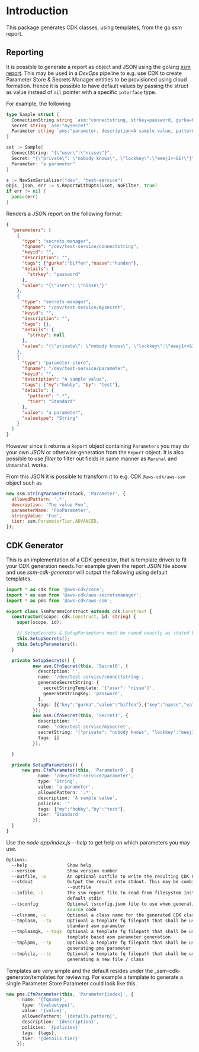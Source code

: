 # Introduction
This package generates CDK classes, using templates, from the go ssm report.

## Reporting
It is possible to generate a report as object and JSON using the golang [ssm report](https://github.com/mariotoffia/ssm). This may be used in a _DevOps_ pipeline to e.g. use CDK to create Parameter Store & Secrets Manager entities to be provisioned using cloud formation. Hence it is possible to have
default values by passing the struct as value instead of `nil` pointer with a specific `interface` type.

For example, the following
```go
type Sample struct {
  ConnectionString string `asm:"connectstring, strkey=password, gurka=biffen, nasse=hunden"`
  Secret string `asm:"mysecret"`
  Parameter string `pms:"parameter, description=A sample value, pattern=.*, my=hobby, by=test"`
}

set := Sample{
  ConnectString: "{\"user\":\"nisse\"}",
  Secret: "{\"private\": \"nobody knows\", \"lockkey\":\"eeej1¤¤&1!\"}",
  Parameter: "a parameter"
}

s := NewSsmSerializer("dev", "test-service")
objs, json, err := s.ReportWithOpts(&set, NoFilter, true)
if err != nil {
  panic(err)
}
```

Renders a _JSON_ report on the following format:
```json
{
  "parameters": [
    {
      "type": "secrets-manager",
      "fqname": "/dev/test-service/connectstring",
      "keyid": "",
      "description": "",
      "tags": {"gurka":"biffen","nasse":"hunden"},
      "details": {
        "strkey": "password"
      },
      "value": "{\"user\": \"nisse\"}"      
    },
    {
      "type": "secrets-manager",
      "fqname": "/dev/test-service/mysecret",
      "keyid": "",
      "description": "",
      "tags": {},
      "details": {
        "strkey": null
      },
      "value": "{\"private\": \"nobody knows\", \"lockkey\":\"eeej1¤¤&1!\"}"      
    },
    {
      "type": "parameter-store",
      "fqname": "/dev/test-service/parameter",
      "keyid": "",
      "description": "A sample value",
      "tags": {"my":"hobby", "by": "test"},
      "details": {
        "pattern": ".*",
        "tier": "Standard"
      },
      "value": "a parameter",
      "valuetype": "String"
    }                
  ]
}
```

However since it returns a `Report` object containing `Parameters` you may do your own _JSON_ or otherwise generation from the `Report` object. It is also possible to use _filter_ to filter out fields in same manner as `Marshal` and `Unmarshal` works.

From this JSON it is possible to transform it to e.g. CDK `@aws-cdk/aws-ssm` object such as
```js
new ssm.StringParameter(stack, 'Parameter', {
  allowedPattern: '.*',
  description: 'The value Foo',
  parameterName: 'FooParameter',
  stringValue: 'Foo',
  tier: ssm.ParameterTier.ADVANCED,
});
```

## CDK Generator
This is an implementation of a CDK generator, that is template driven to fit your CDK generation needs.For example given the report _JSON_ file above and use _ssm-cdk-generator_ will output the following using default templates.

```typescript
import * as cdk from '@aws-cdk/core';
import * as asm from '@aws-cdk/aws-secretsmanager';
import * as pms from '@aws-cdk/aws-ssm';

export class SsmParamsConstruct extends cdk.Construct {
  constructor(scope: cdk.Construct, id: string) {
    super(scope, id);

    // SetupSecrets & SetupParameters must be named exactly as stated below!
    this.SetupSecrets();
    this.SetupParameters();
  }

  private SetupSecrets() {
          new asm.CfnSecret(this, 'Secret0', {
            description: '',
            name: '/dev/test-service/connectstring',
            generateSecretString: {
              secretStringTemplate: '{"user": "nisse"}',
              generateStringKey: 'password',
            },
            tags: [{"key":"gurka","value":"biffen"},{"key":"nasse","value":"hunden"}]
          });
          new asm.CfnSecret(this, 'Secret1', {
            description: '',
            name: '/dev/test-service/mysecret',
            secretString: '{"private": "nobody knows", "lockkey":"eeej1¤¤&1!"}',
            tags: []
          });

  }

  private SetupParameters() {
      new pms.CfnParameter(this, 'Parameter0', {
            name: '/dev/test-service/parameter',
            type: 'String',
            value: 'a parameter',
            allowedPattern: '.*',
            description: 'A sample value',
            policies: ''
            tags: {"my":"hobby","by":"test"},
            tier: 'Standard'
          });
  }
}
```

Use the _node app/index.js --help_ to get help on which parameters you may use.

```bash
Options:
  --help               Show help                                       [boolean]
  --version            Show version number                             [boolean]
  --outfile, -o        An optional outfile to write the resulting CDK Construct
  --stdout             Output the result onto stdout. This may be combined with
                       --outfile
  --infile, -i         The ssm report file to read from filesystem instead of
                       default stdin
  --tsconfig           Optional tsconfig.json file to use when generating the
                       source code
  --clsname, -c        Optional a class name for the generated CDK class
  --tmplasm, --ta      Optional a template fq filepath that shall be used for
                       standard asm parameter
  --tmplasmgk, --tagk  Optional a template fq filepath that shall be used for
                       template based asm parameter generation
  --tmplpms, --tp      Optional a template fq filepath that shall be used for
                       generating pms parameter
  --tmplclz, --tc      Optional a template fq filepath that shall be used for
                       generating a new file / class
```

Templates are very simple and the default resides under the _ssm-cdk-generator/templates for reviewing. For example a template to generate a single Parameter Store Parameter could look like this.

```typescript
new pms.CfnParameter(this, 'Parameter{index}', {
      name: '{fqname}',
      type: '{valuetype}',
      value: '{value}',
      allowedPattern: '{details.pattern}',
      description: '{description}',
      policies: '{policies}'
      tags: {tags},
      tier: '{details.tier}'
    });
```